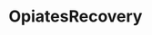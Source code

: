 ---
title: OpiatesRecovery
crosslinks:
- quittingkratom
- kratom
- opiates
- DecidingToBeBetter
- AskReddit
- addiction
- stopsmoking
- Nootropics
- riddim
- kava
- Minecraft
- AlAnon
- dogpictures
- videos
- Drugs
- Methadone
- AtheistTwelveSteppers
- alanon
- GetMotivated
- getdisciplined
---